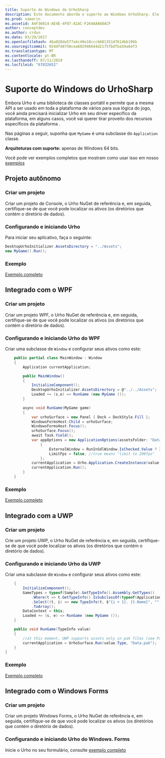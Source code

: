 ```yaml
---
title: Suporte do Windows do UrhoSharp
description: Este documento aborda o suporte ao Windows UrhoSharp. Ele descreve como criar um projeto, configurar e iniciar Urho, integrar com o WPF e integrar com UWP.
ms.prod: xamarin
ms.assetid: A4F36014-AE4E-4F07-A1AC-F264AAA68ACF
author: conceptdev
ms.author: crdun
ms.date: 03/29/2017
ms.openlocfilehash: 46a028da577a4c49e18cccb681351d7614bb196b
ms.sourcegitcommit: 654df48758cea602946644d2175fbdfba59a64f3
ms.translationtype: MT
ms.contentlocale: pt-BR
ms.lasthandoff: 07/11/2019
ms.locfileid: "67832652"
---
```

# <a name="urhosharp-windows-support"></a>Suporte do Windows do UrhoSharp

Embora Urho é uma biblioteca de classes portátil e permite que a mesma API a ser usado em toda a plataforma de vários para sua lógica do jogo, você ainda precisará inicializar Urho em seu driver específico da plataforma, em alguns casos, você vai querer tirar proveito dos recursos específicos da plataforma .

Nas páginas a seguir, suponha que `MyGame` é uma subclasse do `Application` classe.

**Arquiteturas com suporte:** apenas de Windows 64 bits.

Você pode ver exemplos completos que mostram como usar isso em nosso [exemplos](https://github.com/xamarin/urho-samples/tree/master/FeatureSamples)

## <a name="standalone-project"></a>Projeto autônomo

### <a name="creating-a-project"></a>Criar um projeto

Criar um projeto de Console, o Urho NuGet de referência e, em seguida, certifique-se de que você pode localizar os ativos (os diretórios que contém o diretório de dados).

### <a name="configuring-and-launching-urho"></a>Configurando e iniciando Urho

Para iniciar seu aplicativo, faça o seguinte:

```csharp
DesktopUrhoInitializer.AssetsDirectory = "../Assets";
new MyGame().Run();
```

### <a name="example"></a>Exemplo

[Exemplo completo](https://github.com/xamarin/urho-samples/tree/master/FeatureSamples/Desktop)

## <a name="integrated-with-wpf"></a>Integrado com o WPF

### <a name="creating-a-project"></a>Criar um projeto

Criar um projeto WPF, o Urho NuGet de referência e, em seguida, certifique-se de que você pode localizar os ativos (os diretórios que contém o diretório de dados).

### <a name="configuring-and-launching-urho-from-wpf"></a>Configurando e iniciando Urho do WPF

Criar uma subclasse de `Window` e configurar seus ativos como este:

```csharp
    public partial class MainWindow : Window
    {
        Application currentApplication;

        public MainWindow()
        {
            InitializeComponent();
            DesktopUrhoInitializer.AssetsDirectory = @"../../Assets";
            Loaded += (s,e) => RunGame (new MyGame ());
        }

        async void RunGame(MyGame game)
        {
            var urhoSurface = new Panel { Dock = DockStyle.Fill };
            WindowsFormsHost.Child = urhoSurface;
            WindowsFormsHost.Focus();
            urhoSurface.Focus();
            await Task.Yield();
            var appOptions = new ApplicationOptions(assetsFolder: "Data")
                {
                    ExternalWindow = RunInSdlWindow.IsChecked.Value ? IntPtr.Zero : urhoSurface.Handle,
                    LimitFps = false, //true means "limit to 200fps"
                };
            currentApplication = Urho.Application.CreateInstance(value.Type, appOptions);
            currentApplication.Run();
        }
    }
```

### <a name="example"></a>Exemplo

[Exemplo completo](https://github.com/xamarin/urho-samples/tree/master/FeatureSamples/WPF)

## <a name="integrated-with-uwp"></a>Integrado com a UWP

### <a name="creating-a-project"></a>Criar um projeto

Crie um projeto UWP, o Urho NuGet de referência e, em seguida, certifique-se de que você pode localizar os ativos (os diretórios que contém o diretório de dados).

### <a name="configuring-and-launching-urho-from-uwp"></a>Configurando e iniciando Urho da UWP

Criar uma subclasse de `Window` e configurar seus ativos como este:

```csharp
    {
        InitializeComponent();
        GameTypes = typeof(Sample).GetTypeInfo().Assembly.GetTypes()
            .Where(t => t.GetTypeInfo().IsSubclassOf(typeof(Application)) && t != typeof(Sample))
            .Select((t, i) => new TypeInfo(t, $"{i + 1}. {t.Name}", ""))
            .ToArray();
        DataContext = this;
        Loaded += (s, e) => RunGame (new MyGame ());
    }

    public void RunGame(TypeInfo value)
    {
        //at this moment, UWP supports assets only in pak files (see PackageTool)
        currentApplication = UrhoSurface.Run(value.Type, "Data.pak");
    }
}
```

### <a name="example"></a>Exemplo

[Exemplo completo](https://github.com/xamarin/urho-samples/tree/master/FeatureSamples/UWP)

## <a name="integrated-with-windows-forms"></a>Integrado com o Windows Forms

### <a name="creating-a-project"></a>Criar um projeto

Criar um projeto Windows Forms, o Urho NuGet de referência e, em seguida, certifique-se de que você pode localizar os ativos (os diretórios que contém o diretório de dados).

### <a name="configuring-and-launching-urho-from-windowsforms"></a>Configurando e iniciando Urho do Windows. Forms

Inicie o Urho no seu formulário, consulte [exemplo completo](https://github.com/xamarin/urho-samples/blob/master/FeatureSamples/WinForms/SamplesForm.cs)

